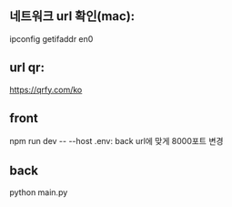 ## 네트워크 url 확인(mac):
ipconfig getifaddr en0

## url qr:
https://qrfy.com/ko


## front
npm run dev -- --host
.env: back url에 맞게 8000포트 변경

## back
python main.py